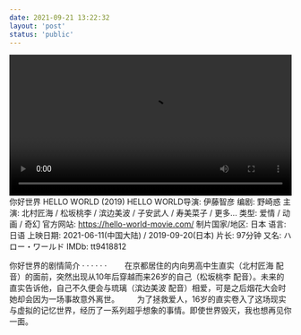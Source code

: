 ```yaml
---
date: 2021-09-21 13:22:32
layout: 'post'
status: 'public'
---
```

<video width="100%" controls="controls" border=0><source src="https://pan.besunny.life/%E8%A7%86%E9%A2%91/%5BMabors-Sub%5D%5BHELLO%20WORLD%5D%5BMovie%5D%5B1080P%5D%5BCHT%26JPN%5D.mp4"></video>
你好世界 HELLO WORLD (2019)
HELLO WORLD导演: 伊藤智彦
编剧: 野崎惑
主演: 北村匠海 / 松坂桃李 / 滨边美波 / 子安武人 / 寿美菜子 / 更多...
类型: 爱情 / 动画 / 奇幻
官方网站: https://hello-world-movie.com/
制片国家/地区: 日本
语言: 日语
上映日期: 2021-06-11(中国大陆) / 2019-09-20(日本)
片长: 97分钟
又名: ハロー・ワールド
IMDb: tt9418812

你好世界的剧情简介 · · · · · ·
　　在京都居住的内向男高中生直实（北村匠海 配音）的面前，突然出现从10年后穿越而来26岁的自己（松坂桃李 配音）。未来的直实告诉他，自己不久便会与琉璃（滨边美波 配音）相爱，可是之后烟花大会时她却会因为一场事故意外离世。
　　为了拯救爱人，16岁的直实卷入了这场现实与虚拟的记忆世界，经历了一系列超乎想象的事情。即使世界毁灭，我也想再见你一面。
